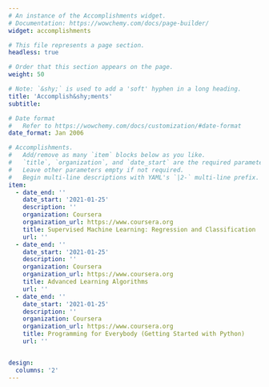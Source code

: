 ```yaml
---
# An instance of the Accomplishments widget.
# Documentation: https://wowchemy.com/docs/page-builder/
widget: accomplishments

# This file represents a page section.
headless: true

# Order that this section appears on the page.
weight: 50

# Note: `&shy;` is used to add a 'soft' hyphen in a long heading.
title: 'Accomplish&shy;ments'
subtitle:

# Date format
#   Refer to https://wowchemy.com/docs/customization/#date-format
date_format: Jan 2006

# Accomplishments.
#   Add/remove as many `item` blocks below as you like.
#   `title`, `organization`, and `date_start` are the required parameters.
#   Leave other parameters empty if not required.
#   Begin multi-line descriptions with YAML's `|2-` multi-line prefix.
item:
  - date_end: ''
    date_start: '2021-01-25'
    description: ''
    organization: Coursera
    organization_url: https://www.coursera.org
    title: Supervised Machine Learning: Regression and Classification
    url: ''
  - date_end: ''
    date_start: '2021-01-25'
    description: ''
    organization: Coursera
    organization_url: https://www.coursera.org
    title: Advanced Learning Algorithms
    url: ''
  - date_end: ''
    date_start: '2021-01-25'
    description: ''
    organization: Coursera
    organization_url: https://www.coursera.org
    title: Programming for Everybody (Getting Started with Python)
    url: ''


design:
  columns: '2'
---
```

